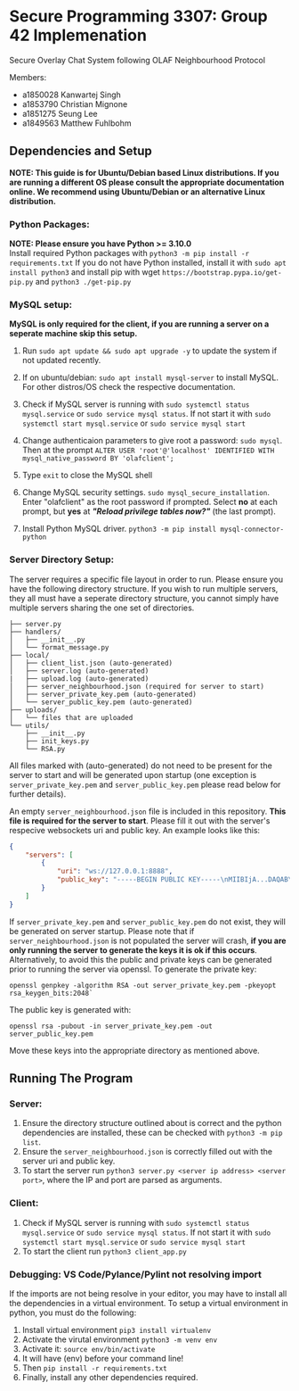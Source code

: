 # Secure Programming 3307: Group 42 Implemenation
Secure Overlay Chat System following OLAF Neighbourhood Protocol

Members: 
- a1850028 Kanwartej Singh
- a1853790 Christian Mignone
- a1851275 Seung Lee
- a1849563 Matthew Fuhlbohm

## Dependencies and Setup
**NOTE: This guide is for Ubuntu/Debian based Linux distributions. If you are running a different OS please consult the appropriate documentation online. We recommend using Ubuntu/Debian or an alternative Linux distribution.**
### Python Packages:
**NOTE: Please ensure you have Python >= 3.10.0**\
Install required Python packages with `python3 -m pip install -r requirements.txt`
If you do not have Python installed, install it with `sudo apt install python3` and install pip with wget `https://bootstrap.pypa.io/get-pip.py` and `python3 ./get-pip.py`

### MySQL setup:

**MySQL is only required for the client, if you are running a server on a seperate machine skip this setup.**

1. Run `sudo apt update && sudo apt upgrade -y` to update the system if not updated recently. 

2. If on ubuntu/debian:
`sudo apt install mysql-server` to install MySQL. For other distros/OS check the respective documentation.

3. Check if MySQL server is running with `sudo systemctl status mysql.service` or `sudo service mysql status`. If not start it with `sudo systemctl start mysql.service` or `sudo service mysql start`

4. Change authenticaion parameters to give root a password: `sudo mysql`. Then at the prompt `ALTER USER 'root'@'localhost' IDENTIFIED WITH mysql_native_password BY 'olafclient';`

5. Type `exit` to close the MySQL shell

6. Change MySQL security settings. `sudo mysql_secure_installation`. Enter "olafclient" as the root password if prompted. Select **no** at each prompt, but **yes** at ***"Reload privilege tables now?"*** (the last prompt).

7. Install Python MySQL driver. `python3 -m pip install mysql-connector-python`

### Server Directory Setup:

The server requires a specific file layout in order to run. Please ensure you have the following directory structure. If you wish to run multiple servers, they all must have a seperate directory structure, you cannot simply have multiple servers sharing the one set of directories. 
```
├── server.py
├── handlers/
│   ├── __init__.py
│   └── format_message.py
├── local/
│   ├── client_list.json (auto-generated)
│   ├── server.log (auto-generated)
|   ├── upload.log (auto-generated)
│   ├── server_neighbourhood.json (required for server to start)
│   ├── server_private_key.pem (auto-generated)
│   └── server_public_key.pem (auto-generated)
├── uploads/
│   └── files that are uploaded
└── utils/
    ├── __init__.py
    ├── init_keys.py
    └── RSA.py
```
All files marked with (auto-generated) do not need to be present for the server to start and will be generated upon startup (one exception is `server_private_key.pem` and `server_public_key.pem` please read below for further details).

An empty `server_neighbourhood.json` file is included in this repository. **This file is required for the server to start**. Please fill it out with the server's respecive websockets uri and public key. An example looks like this:
```json
{
    "servers": [
        {
            "uri": "ws://127.0.0.1:8888",
            "public_key": "-----BEGIN PUBLIC KEY-----\nMIIBIjA...DAQAB\n-----END PUBLIC KEY-----"
        }
    ]
}
```
If `server_private_key.pem` and `server_public_key.pem` do not exist, they will be generated on server startup. Please note that if `server_neighbourhood.json` is not populated the server will crash, **if you are only running the server to generate the keys it is ok if this occurs**. Alternatively, to avoid this the public and private keys can be generated prior to running the server via openssl. To generate the private key: 
```
openssl genpkey -algorithm RSA -out server_private_key.pem -pkeyopt rsa_keygen_bits:2048`
```
The public key is generated with:
```
openssl rsa -pubout -in server_private_key.pem -out server_public_key.pem
```
Move these keys into the appropriate directory as mentioned above.

## Running The Program

### Server:
1. Ensure the directory structure outlined about is correct and the python dependencies are installed, these can be checked with `python3 -m pip list`.
2. Ensure the `server_neighbourhood.json` is correctly filled out with the server uri and public key.
3. To start the server run `python3 server.py <server ip address> <server port>`, where the IP and port are parsed as arguments.

### Client:
1. Check if MySQL server is running with `sudo systemctl status mysql.service` or `sudo service mysql status`. If not start it with `sudo systemctl start mysql.service` or `sudo service mysql start`
2. To start the client run `python3 client_app.py`

### Debugging: VS Code/Pylance/Pylint not resolving import
If the imports are not being resolve in your editor, you may have to install all the dependencies in a virtual environment. To setup a virtual environment in python, you must do the following:
1. Install virtual environment `pip3 install virtualenv`
2. Activate the virutal environment `python3 -m venv env`
3. Activate it: `source env/bin/activate`
4. It will have (env) before your command line!
5. Then `pip install -r requirements.txt`
6. Finally, install any other dependencies required.
